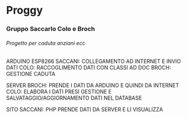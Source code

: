 # Proggy

### Gruppo Saccarlo Colo e Broch

###### Progetto per caduta anziani ecc

ARDUINO ESP8266
SACCANI: COLLEGAMENTO AD INTERNET E INVIO DATI
COLO: RACCOGLIMENTO DATI CON CLASSI AD DOC
BROCH: GESTIONE CADUTA

SERVER
BROCH: PRENDE I DATI DA ARDUINO E QUINDI DA INTERNET
COLO: ELABORA I DATI PRESI GESTIONE E SALVATAGGIO/AGGIORNAMENTO DATI NEL DATABASE

SITO
SACCANI: PHP PRENDE DATI DA SERVER E LI VISUALIZZA
